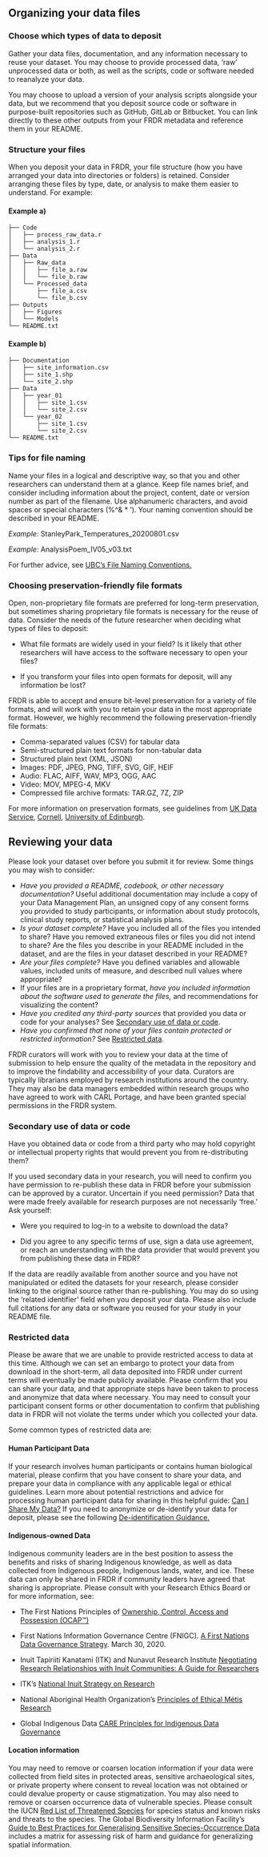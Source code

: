 ﻿## Organizing your data files

### Choose which types of data to deposit
Gather your data files, documentation, and any information necessary to reuse your dataset. You may choose to provide processed data, ‘raw’ unprocessed data or both, as well as the scripts, code or software needed to reanalyze your data.

You may choose to upload a version of your analysis scripts alongside your data, but we recommend that you deposit source code or software in purpose-built repositories such as GitHub, GitLab or Bitbucket. You can link directly to these other outputs from your FRDR metadata and reference them in your README.

### Structure your files
When you deposit your data in FRDR, your file structure (how you have arranged your data into directories or folders) is retained. Consider arranging these files by type, date, or analysis to make them easier to understand. For example:

#### Example a)

	├── Code
	│   ├── process_raw_data.r
	│   ├── analysis_1.r
	│   └── analysis_2.r
	├── Data
	│   ├── Raw_data
	│   │   ├── file_a.raw
	│   │   └── file_b.raw
	│   └── Processed_data
	│       ├── file_a.csv
	│       └── file_b.csv
	├── Outputs
	│   ├── Figures
	│   └── Models
	└── README.txt

#### Example b)

	├── Documentation
	│   ├── site_information.csv
	│   ├── site_1.shp
	│   └── site_2.shp
	├── Data
	│   ├── year_01
	│   │   ├── site_1.csv
	│   │   └── site_2.csv
	│   └── year_02
	│       ├── site_1.csv
	│       └── site_2.csv
	└── README.txt

### Tips for file naming
Name your files in a logical and descriptive way, so that you and other researchers can understand them at a glance. Keep file names brief, and consider including information about the project, content, date or version number as part of the filename. Use alphanumeric characters, and avoid spaces or special characters (%^& * ’). Your naming convention should be described in your README.

_Example:_ StanleyPark_Temperatures_20200801.csv

_Example:_ AnalysisPoem_IV05_v03.txt

For further advice, see [UBC’s File Naming Conventions.](https://researchdata.library.ubc.ca/plan/organize-your-data/)

### Choosing preservation-friendly file formats
Open, non-proprietary file formats are preferred for long-term preservation, but sometimes sharing proprietary file formats is necessary for the reuse of data. Consider the needs of the future researcher when deciding what types of files to deposit: 

* What file formats are widely used in your field? Is it likely that other researchers will have access to the software necessary to open your files?

* If you transform your files into open formats for deposit, will any information be lost?

FRDR is able to accept and ensure bit-level preservation for a variety of file formats, and will work with you to retain your data in the most appropriate format. However, we highly recommend the following preservation-friendly file formats:

* Comma-separated values (CSV) for tabular data
* Semi-structured plain text formats for non-tabular data
* Structured plain text (XML, JSON)
* Images: PDF, JPEG, PNG, TIFF, SVG, GIF, HEIF
* Audio: FLAC, AIFF, WAV, MP3, OGG, AAC
* Video: MOV, MPEG-4, MKV
* Compressed file archive formats: TAR.GZ, 7Z, ZIP

For more information on preservation formats, see guidelines from [UK Data Service](https://www.ukdataservice.ac.uk/manage-data/format/recommended-formats), [Cornell](https://guides.library.cornell.edu/ecommons/formats), [University of Edinburgh](https://www.ed.ac.uk/information-services/research-support/research-data-service/after/data-repository/choosing-file-formats).

## Reviewing your data
Please look your dataset over before you submit it for review. Some things you may wish to consider:

* *Have you provided a README, codebook, or other necessary documentation?* Useful additional documentation may include a copy of your Data Management Plan, an unsigned copy of any consent forms you provided to study participants, or information about study protocols, clinical study reports, or statistical analysis plans.
* *Is your dataset complete?* Have you included all of the files you intended to share? Have you removed extraneous files or files you did not intend to share? Are the files you describe in your README included in the dataset, and are the files in your dataset described in your README?
* *Are your files complete?* Have you defined variables and allowable values, included units of measure, and described null values where appropriate? 
* If your files are in a proprietary format, *have you included information about the software used to generate the files,* and recommendations for visualizing the content?  
* *Have you credited any third-party sources* that provided you data or code for your analyses? See [Secondary use of data or code](#secondary-use-of-data-or-code).
* *Have you confirmed that none of your files contain protected or restricted information?* See [Restricted data](#restricted-data).

FRDR curators will work with you to review your data at the time of submission to help ensure the quality of the metadata in the repository and to improve the findability and accessibility of your data. Curators are typically librarians employed by research institutions around the country. They may also be data managers embedded within research groups who have agreed to work with CARL Portage, and have been granted special permissions in the FRDR system.

### Secondary use of data or code
Have you obtained data or code from a third party who may hold copyright or intellectual property rights that would prevent you from re-distributing them?

If you used secondary data in your research, you will need to confirm you have permission to re-publish these data in FRDR before your submission can be approved by a curator. Uncertain if you need permission? Data that were made freely available for research purposes are not necessarily ‘free.’ Ask yourself:

* Were you required to log-in to a website to download the data?

* Did you agree to any specific terms of use, sign a data use agreement, or reach an understanding with the data provider that would prevent you from publishing these data in FRDR?

If the data are readily available from another source and you have not manipulated or edited the datasets for your research, please consider linking to the original source rather than re-publishing. You may do so using the ‘related identifier’ field when you deposit your data. Please also include full citations for any data or software you reused for your study in your README file.

### Restricted data
Please be aware that we are unable to provide restricted access to data at this time. Although we can set an embargo to protect your data from download in the short-term, all data deposited into FRDR under current terms will eventually be made publicly available. Please confirm that you can share your data, and that appropriate steps have been taken to process and anonymize that data where necessary. You may need to consult your participant consent forms or other documentation to confirm that publishing data in FRDR will not violate the terms under which you collected your data.

Some common types of restricted data are:

#### Human Participant Data

If your research involves human participants or contains human biological material, please confirm that you have consent to share your data, and prepare your data in compliance with any applicable legal or ethical guidelines. Learn more about potential restrictions and advice for processing human participant data for sharing in this helpful guide: [Can I Share My Data?]() If you need to anonymize or de-identify your data for deposit, please see the following [De-identification Guidance.]()

#### Indigenous-owned Data

Indigenous community leaders are in the best position to assess the benefits and risks of sharing Indigenous knowledge, as well as data collected from Indigenous people, Indigenous lands, water, and ice. These data can only be shared in FRDR if community leaders have agreed that sharing is appropriate. Please consult with your Research Ethics Board or for more information, see:

* The First Nations Principles of [Ownership, Control, Access and Possession (OCAP™)](https://fnigc.ca/ocap)

* First Nations Information Governance Centre (FNIGC). [A First Nations Data Governance Strategy](https://fnigc.inlibro.net/cgi-bin/koha/opac-retrieve-file.pl?id=9c677f3dcf8adbf18fcda96c6244c459). March 30, 2020.

* Inuit Tapiriiti Kanatami (ITK) and Nunavut Research Institute [Negotiating Research Relationships with Inuit Communities: A Guide for Researchers](https://www.itk.ca/wp-content/uploads/2016/07/Negotitiating-Research-Relationships-Researchers-Guide_0.pdf)

* ITK’s [National Inuit Strategy on Research](https://www.itk.ca/wp-content/uploads/2018/04/ITK_NISR-Report_English_low_res.pdf)

* National Aboriginal Health Organization’s [Principles of Ethical Métis Research](https://fnim.sehc.com/getmedia/bd0ef9fd-a05d-4b01-9cbd-6a7ca93f4f22/PrinciplesofEthicalMetisResearch-descriptive_001.pdf.aspx?ext=.pdf)

* Global Indigenous Data [CARE Principles for Indigenous Data Governance](https://www.gida-global.org/care)

#### Location information

You may need to remove or coarsen location information if your data were collected from field sites in protected areas, sensitive archaeological sites, or private property where consent to reveal location was not obtained or could devalue property or cause stigmatization. You may also need to remove or coarsen occurrence data of vulnerable species. Please consult the IUCN [Red List of Threatened Species](https://www.iucnredlist.org/) for species status and known risks and threats to the species. The Global Biodiversity Information Facility’s [Guide to Best Practices for Generalising Sensitive Species-Occurrence Data](https://doi.org/10.15468/doc-5jp4-5g10) includes a matrix for assessing risk of harm and guidance for generalizing spatial information.
